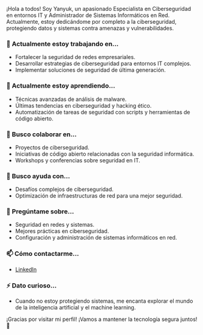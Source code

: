 ¡Hola a todos! Soy Yanyuk, un apasionado Especialista en Ciberseguridad en entornos IT y Administrador de Sistemas Informáticos en Red. Actualmente, estoy dedicándome por completo a la ciberseguridad, protegiendo datos y sistemas contra amenazas y vulnerabilidades.

### 🔭 Actualmente estoy trabajando en...
- Fortalecer la seguridad de redes empresariales.
- Desarrollar estrategias de ciberseguridad para entornos IT complejos.
- Implementar soluciones de seguridad de última generación.

### 🌱 Actualmente estoy aprendiendo...
- Técnicas avanzadas de análisis de malware.
- Últimas tendencias en ciberseguridad y hacking ético.
- Automatización de tareas de seguridad con scripts y herramientas de código abierto.

### 👯 Busco colaborar en...
- Proyectos de ciberseguridad.
- Iniciativas de código abierto relacionadas con la seguridad informática.
- Workshops y conferencias sobre seguridad en IT.

### 🤔 Busco ayuda con...
- Desafíos complejos de ciberseguridad.
- Optimización de infraestructuras de red para una mejor seguridad.

### 💬 Pregúntame sobre...
- Seguridad en redes y sistemas.
- Mejores prácticas en ciberseguridad.
- Configuración y administración de sistemas informáticos en red.

### 📫 Cómo contactarme...
- [LinkedIn](https://www.linkedin.com/in/olek-yanyuk-693180238/)

### ⚡ Dato curioso...
- Cuando no estoy protegiendo sistemas, me encanta explorar el mundo de la inteligencia artificial y el machine learning.

¡Gracias por visitar mi perfil! ¡Vamos a mantener la tecnología segura juntos! 🚀
